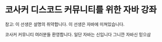 # 코사커 디스코드 커뮤니티를 위한 자바 강좌

참고: 이 선생은 설명의 취약합니다. 이 선생은 자바에 미쳐있습니다.

코사커 커뮤니티 여러분들 환영합니다. 일단 자바는 신입니다 그니깐 자바신 믿으삼
